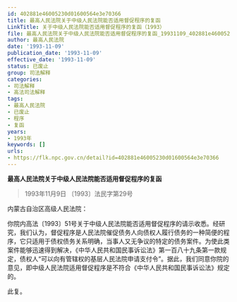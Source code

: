 ```yaml
---
id: 402881e46005230d01600564e3e70366
title: 最高人民法院关于中级人民法院能否适用督促程序的复函
LinkTitle: 关于中级人民法院能否适用督促程序的复函（1993）
file: 最高人民法院关于中级人民法院能否适用督促程序的复函_19931109_402881e46005230d01600564e3e70366.docx
author: 最高人民法院
date: '1993-11-09'
publication_date: '1993-11-09'
effective_date: '1993-11-09'
status: 已废止
group: 司法解释
categories:
- 司法解释
- 高法司法解释
tags:
- 最高人民法院
- 已废止
- 程序
- 复函
years:
- 1993年
keywords: []
urls:
- https://flk.npc.gov.cn/detail?id=402881e46005230d01600564e3e70366
---
```


**最高人民法院关于中级人民法院能否适用督促程序的复函**

> 1993年11月9日 〔1993〕法民字第29号

内蒙古自治区高级人民法院：

你院内高法〔1993〕51号关于中级人民法院能否适用督促程序的请示收悉。经研究，我们认为，督促程序是人民法院催促债务人向债权人履行债务的一种简便的程序，它只适用于债权债务关系明确，当事人又无争议的特定的债务案件。为使此类案件能够迅速得到解决，《中华人民共和国民事诉讼法》第一百八十九条第一款规定，债权人“可以向有管辖权的基层人民法院申请支付令”。据此，我们同意你院的意见，即中级人民法院适用督促程序是不符合《中华人民共和国民事诉讼法》规定的。

此复。
